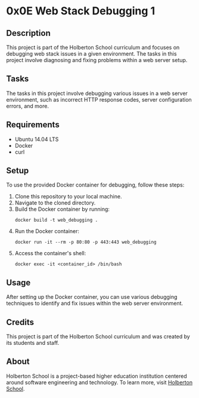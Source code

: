 # 0x0E Web Stack Debugging 1

## Description
This project is part of the Holberton School curriculum and focuses on debugging web stack issues in a given environment. The tasks in this project involve diagnosing and fixing problems within a web server setup.

## Tasks
The tasks in this project involve debugging various issues in a web server environment, such as incorrect HTTP response codes, server configuration errors, and more.

## Requirements
* Ubuntu 14.04 LTS
* Docker
* curl

## Setup
To use the provided Docker container for debugging, follow these steps:

1. Clone this repository to your local machine.
2. Navigate to the cloned directory.
3. Build the Docker container by running:
    ```
    docker build -t web_debugging .
    ```
4. Run the Docker container:
    ```
    docker run -it --rm -p 80:80 -p 443:443 web_debugging
    ```
5. Access the container's shell:
    ```
    docker exec -it <container_id> /bin/bash
    ```

## Usage
After setting up the Docker container, you can use various debugging techniques to identify and fix issues within the web server environment.

## Credits
This project is part of the Holberton School curriculum and was created by its students and staff.

## About
Holberton School is a project-based higher education institution centered around software engineering and technology. To learn more, visit [Holberton School](https://www.holbertonschool.com/).


